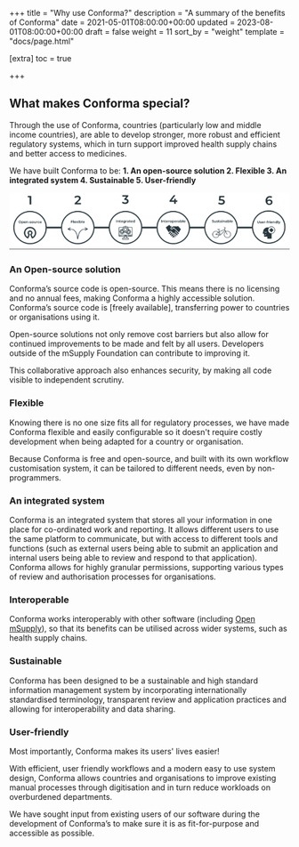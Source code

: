 +++
title = "Why use Conforma?"
description = "A summary of the benefits of Conforma"
date = 2021-05-01T08:00:00+00:00
updated = 2023-08-01T08:00:00+00:00
draft = false
weight = 11
sort_by = "weight"
template = "docs/page.html"

[extra]
toc = true

+++

## What makes Conforma special?

Through the use of Conforma, countries (particularly low and middle income countries), are able to develop stronger, more robust and efficient regulatory systems, which in turn support improved health supply chains and better access to medicines.

We have built Conforma to be:
**1. An open-source solution
2. Flexible
3. An integrated system
4. Sustainable
5. User-friendly**

![header](/docs/about/demo/about2.png)

### An Open-source solution

Conforma’s source code is open-source. This means there is no licensing and no annual fees, making Conforma a highly accessible solution. Conforma’s source code is [freely available], transferring power to countries or organisations using it.

Open-source solutions not only remove cost barriers but also allow for continued improvements to be made and felt by all users. Developers outside of the mSupply Foundation can contribute to improving it.

This collaborative approach also enhances security, by making all code visible to independent scrutiny.

### Flexible

Knowing there is no one size fits all for regulatory processes, we have made Conforma flexible and easily configurable so it doesn't require costly development when being adapted for a country or organisation. 

Because Conforma is free and open-source, and built with its own workflow customisation system, it can be tailored to different needs, even by non-programmers.

### An integrated system

Conforma is an integrated system that stores all your information in one place for co-ordinated work and reporting. It allows different users to use the same platform to communicate, but with access to different tools and functions (such as external users being able to submit an application and internal users being able to review and respond to that application).
Conforma allows for highly granular permissions, supporting various types of review and authorisation processes for organisations.

### Interoperable

Conforma works interoperably with other software (including [Open mSupply](https://docs.msupply.foundation/)), so that its benefits can be utilised across wider systems, such as health supply chains.

### Sustainable

Conforma has been designed to be a sustainable and high standard information management system by incorporating internationally standardised terminology, transparent review and application practices and allowing for interoperability and data sharing. 

### User-friendly

Most importantly, Conforma makes its users' lives easier! 

With efficient, user friendly workflows and a modern easy to use system design, Conforma allows countries and organisations to improve existing manual processes through digitisation and in turn reduce workloads on overburdened departments. 

We have sought input from existing users of our software during the development of Conforma’s to make sure it is as fit-for-purpose and accessible as possible.
